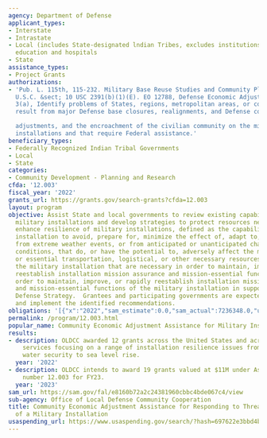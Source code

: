 ```yaml
---
agency: Department of Defense
applicant_types:
- Interstate
- Intrastate
- Local (includes State-designated lndian Tribes, excludes institutions of higher
  education and hospitals
- State
assistance_types:
- Project Grants
authorizations:
- 'Pub. L. 115th, 115-232. Military Base Reuse Studies and Community Planning Assistance
  U.S.C. &sect; 10 USC 2391(b)(1)(E). EO 12788, Defense Economic Adjustment Program,
  3(a), Identify problems of States, regions, metropolitan areas, or communities that
  result from major Defense base closures, realignments, and Defense contract-related

  adjustments, and the encroachment of the civilian community on the mission of military
  installations and that require Federal assistance.'
beneficiary_types:
- Federally Recognized Indian Tribal Governments
- Local
- State
categories:
- Community Development - Planning and Research
cfda: '12.003'
fiscal_year: '2022'
grants_url: https://grants.gov/search-grants?cfda=12.003
layout: program
objective: Assist State and local governments to review existing capabilities supporting
  military installations and develop strategies to protect resources necessary to
  enhance resilience of military installations, defined as the capability of a military
  installation to avoid, prepare for, minimize the effect of, adapt to, and recover
  from extreme weather events, or from anticipated or unanticipated changes in environmental
  conditions, that do, or have the potential to, adversely affect the military installation
  or essential transportation, logistical, or other necessary resources outside of
  the military installation that are necessary in order to maintain, improve, or rapidly
  reestablish installation mission assurance and mission-essential functions,  in
  order to maintain, improve, or rapidly reestablish installation mission assurance
  and mission-essential functions of the military installation in support of the National
  Defense Strategy.  Grantees and participating governments are expected to adopt
  and implement the identified recommendations.
obligations: '[{"x":"2022","sam_estimate":0.0,"sam_actual":7236348.0,"usa_spending_actual":7236348.0},{"x":"2023","sam_estimate":11000000.0,"sam_actual":0.0,"usa_spending_actual":8168500.0},{"x":"2024","sam_estimate":11000000.0,"sam_actual":0.0,"usa_spending_actual":0.0}]'
permalink: /program/12.003.html
popular_name: Community Economic Adjustment Assistance for Military Installation Resilience
results:
- description: OLDCC awarded 12 grants across the United States and across the military
    services focusing on a range of installation resilience issues from energy and
    water security to sea level rise.
  year: '2022'
- description: OLDCC intends to award 19 grants valued at $11M under Assistance Listing
    number 12.003 for FY23.
  year: '2023'
sam_url: https://sam.gov/fal/e8160b72a2c24381960cbbc4bde067c4/view
sub-agency: Office of Local Defense Community Cooperation
title: Community Economic Adjustment Assistance for Responding to Threats to the Resilience
  of a Military Installation
usaspending_url: https://www.usaspending.gov/search/?hash=697622e3bbd4b184ed418a95359ca16c
---
```

